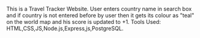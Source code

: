 This is a Travel Tracker Website.
User enters country name in search box and if country is not entered before by user then it gets its colour as "teal" on the world map and his score is updated to +1.
Tools Used: HTML,CSS,JS,Node.js,Express,js,PostgreSQL.
